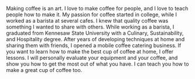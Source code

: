 ---
---

Making coffee is an art. I love to make coffee for people, and I love to teach people how to make it. My passion for coffee started in college, while I worked as a barista at several cafes. I knew that quality coffee was something I wanted to share with others. While working as a barista, I graduated from Kennesaw State University with a Culinary, Sustainability, and Hospitality degree. After years of developing techniques at home and sharing them with friends, I opened a mobile coffee catering business. If you want to learn how to make the best cup of coffee at home, I offer lessons. I will personally evaluate your equipment and your coffee, and show you how to get the most out of what you have. I can teach you how to make a great cup of coffee too.
